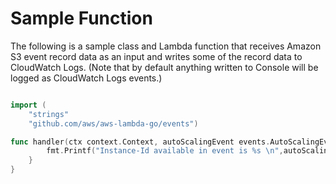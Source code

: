 # Sample Function

The following is a sample class and Lambda function that receives Amazon S3 event record data as an input and writes some of the record data to CloudWatch Logs. (Note that by default anything written to Console will be logged as CloudWatch Logs events.)

```go

import (
    "strings"
    "github.com/aws/aws-lambda-go/events")

func handler(ctx context.Context, autoScalingEvent events.AutoScalingEvent) {
        fmt.Printf("Instance-Id available in event is %s \n",autoScalingEvent.Detail.EC2InstanceId) 
    }
}

```

